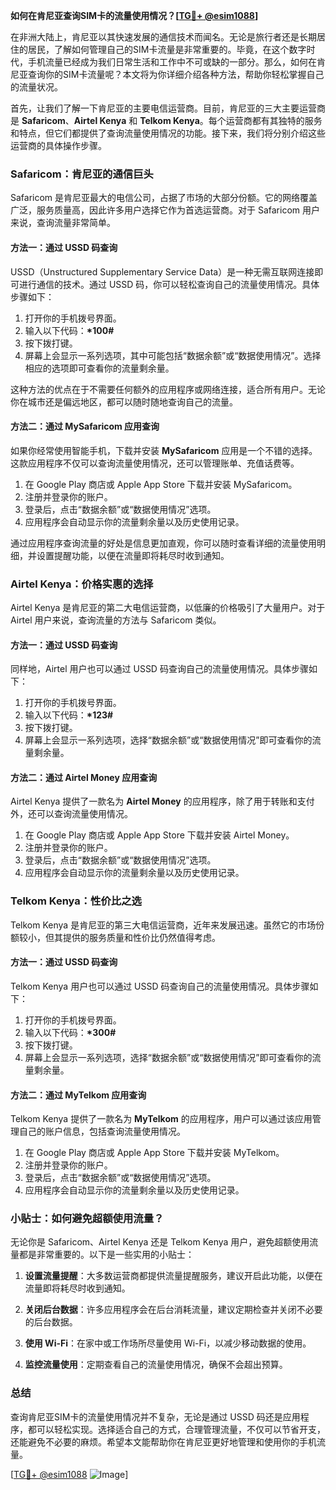**如何在肯尼亚查询SIM卡的流量使用情况？[[TG💪+ @esim1088](https://t.me/s/esim1088)]**

在非洲大陆上，肯尼亚以其快速发展的通信技术而闻名。无论是旅行者还是长期居住的居民，了解如何管理自己的SIM卡流量是非常重要的。毕竟，在这个数字时代，手机流量已经成为我们日常生活和工作中不可或缺的一部分。那么，如何在肯尼亚查询你的SIM卡流量呢？本文将为你详细介绍各种方法，帮助你轻松掌握自己的流量状况。

首先，让我们了解一下肯尼亚的主要电信运营商。目前，肯尼亚的三大主要运营商是 **Safaricom**、**Airtel Kenya** 和 **Telkom Kenya**。每个运营商都有其独特的服务和特点，但它们都提供了查询流量使用情况的功能。接下来，我们将分别介绍这些运营商的具体操作步骤。

### Safaricom：肯尼亚的通信巨头

Safaricom 是肯尼亚最大的电信公司，占据了市场的大部分份额。它的网络覆盖广泛，服务质量高，因此许多用户选择它作为首选运营商。对于 Safaricom 用户来说，查询流量非常简单。

#### 方法一：通过 USSD 码查询
USSD（Unstructured Supplementary Service Data）是一种无需互联网连接即可进行通信的技术。通过 USSD 码，你可以轻松查询自己的流量使用情况。具体步骤如下：

1. 打开你的手机拨号界面。
2. 输入以下代码：**\*100#**
3. 按下拨打键。
4. 屏幕上会显示一系列选项，其中可能包括“数据余额”或“数据使用情况”。选择相应的选项即可查看你的流量剩余量。

这种方法的优点在于不需要任何额外的应用程序或网络连接，适合所有用户。无论你在城市还是偏远地区，都可以随时随地查询自己的流量。

#### 方法二：通过 MySafaricom 应用查询
如果你经常使用智能手机，下载并安装 **MySafaricom** 应用是一个不错的选择。这款应用程序不仅可以查询流量使用情况，还可以管理账单、充值话费等。

1. 在 Google Play 商店或 Apple App Store 下载并安装 MySafaricom。
2. 注册并登录你的账户。
3. 登录后，点击“数据余额”或“数据使用情况”选项。
4. 应用程序会自动显示你的流量剩余量以及历史使用记录。

通过应用程序查询流量的好处是信息更加直观，你可以随时查看详细的流量使用明细，并设置提醒功能，以便在流量即将耗尽时收到通知。

### Airtel Kenya：价格实惠的选择

Airtel Kenya 是肯尼亚的第二大电信运营商，以低廉的价格吸引了大量用户。对于 Airtel 用户来说，查询流量的方法与 Safaricom 类似。

#### 方法一：通过 USSD 码查询
同样地，Airtel 用户也可以通过 USSD 码查询自己的流量使用情况。具体步骤如下：

1. 打开你的手机拨号界面。
2. 输入以下代码：**\*123#**
3. 按下拨打键。
4. 屏幕上会显示一系列选项，选择“数据余额”或“数据使用情况”即可查看你的流量剩余量。

#### 方法二：通过 Airtel Money 应用查询
Airtel Kenya 提供了一款名为 **Airtel Money** 的应用程序，除了用于转账和支付外，还可以查询流量使用情况。

1. 在 Google Play 商店或 Apple App Store 下载并安装 Airtel Money。
2. 注册并登录你的账户。
3. 登录后，点击“数据余额”或“数据使用情况”选项。
4. 应用程序会自动显示你的流量剩余量以及历史使用记录。

### Telkom Kenya：性价比之选

Telkom Kenya 是肯尼亚的第三大电信运营商，近年来发展迅速。虽然它的市场份额较小，但其提供的服务质量和性价比仍然值得考虑。

#### 方法一：通过 USSD 码查询
Telkom Kenya 用户也可以通过 USSD 码查询自己的流量使用情况。具体步骤如下：

1. 打开你的手机拨号界面。
2. 输入以下代码：**\*300#**
3. 按下拨打键。
4. 屏幕上会显示一系列选项，选择“数据余额”或“数据使用情况”即可查看你的流量剩余量。

#### 方法二：通过 MyTelkom 应用查询
Telkom Kenya 提供了一款名为 **MyTelkom** 的应用程序，用户可以通过该应用管理自己的账户信息，包括查询流量使用情况。

1. 在 Google Play 商店或 Apple App Store 下载并安装 MyTelkom。
2. 注册并登录你的账户。
3. 登录后，点击“数据余额”或“数据使用情况”选项。
4. 应用程序会自动显示你的流量剩余量以及历史使用记录。

### 小贴士：如何避免超额使用流量？

无论你是 Safaricom、Airtel Kenya 还是 Telkom Kenya 用户，避免超额使用流量都是非常重要的。以下是一些实用的小贴士：

1. **设置流量提醒**：大多数运营商都提供流量提醒服务，建议开启此功能，以便在流量即将耗尽时收到通知。
   
2. **关闭后台数据**：许多应用程序会在后台消耗流量，建议定期检查并关闭不必要的后台数据。

3. **使用 Wi-Fi**：在家中或工作场所尽量使用 Wi-Fi，以减少移动数据的使用。

4. **监控流量使用**：定期查看自己的流量使用情况，确保不会超出预算。

### 总结

查询肯尼亚SIM卡的流量使用情况并不复杂，无论是通过 USSD 码还是应用程序，都可以轻松实现。选择适合自己的方式，合理管理流量，不仅可以节省开支，还能避免不必要的麻烦。希望本文能帮助你在肯尼亚更好地管理和使用你的手机流量。

[[TG💪+ @esim1088](https://t.me/s/esim1088) ![Image](https://i.postimg.cc/4NQfJmqS/Snipaste-2025-05-13-00-14-12.png)]